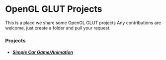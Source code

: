 # OpenGL GLUT Projects
This is a place we share some OpenGL GLUT projects
Any contributions are welcome, just create a folder and pull your request.


### Projects
- ##### [Simple Car Game/Animation](simple-car-game)
